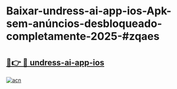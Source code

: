 # Baixar-undress-ai-app-ios-Apk-sem-anúncios-desbloqueado-completamente-2025-#zqaes

# <h2><a href="https://ainizakaria.my?title=undress-ai-app-ios&ref=24M">🔗👉 🔴 undress-ai-app-ios</a></h2>

[![acn](https://github.com/user-attachments/assets/0f9c940e-d8b0-45ae-aac7-cd30a18b3e1c)](https://ainizakaria.my?title=undress-ai-app-ios&ref=24M)

